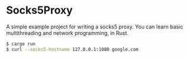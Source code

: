 # Socks5Proxy

A simple example project for writing a socks5 proxy. You can learn basic multithreading and network programming, in Rust.

```sh
$ cargo run
$ curl --socks5-hostname 127.0.0.1:1080 google.com
```
